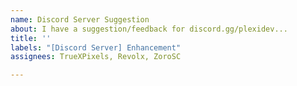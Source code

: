 ```yaml
---
name: Discord Server Suggestion
about: I have a suggestion/feedback for discord.gg/plexidev...
title: ''
labels: "[Discord Server] Enhancement"
assignees: TrueXPixels, Revolx, ZoroSC

---
```



